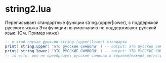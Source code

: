 # string2.lua
Переписывает стандартные функции string.(upper|lower), с поддержкой русского языка
Эти функции по умолчанию не поддерживают русский язык. (См. Пример ниже)
```lua
-- в этой случае функции string.(upper|lower) стандарты
print( string.upper( 'это русские символы' ) -- output: это русские символы
print( string.lower( 'ЭТО РУССКИЕ СИМВОЛЫ' ) -- output: ЭТО РУССКИЕ СИМВОЛЫ
-- то есть, оно не преобразует русские символы в верхний/нижний регистр
```
